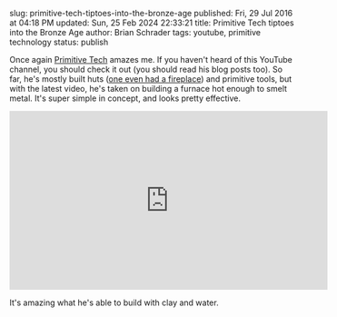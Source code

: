 slug: primitive-tech-tiptoes-into-the-bronze-age
published: Fri, 29 Jul 2016 at 04:18 PM
updated: Sun, 25 Feb 2024 22:33:21 
title: Primitive Tech tiptoes into the Bronze Age
author: Brian Schrader
tags: youtube, primitive technology
status: publish

Once again [Primitive Tech][pt] amazes me. If you haven't heard of this YouTube
channel, you should check it out (you should read his blog posts too). So far, 
he's mostly built huts ([one even had a fireplace][hut]) and primitive tools, but with the latest video, he's taken on building a furnace hot enough to smelt metal. It's super simple in concept, and looks pretty effective. 

<center>
<iframe width="560" height="315"
src="https://www.youtube.com/embed/VVV4xeWBIxE" frameborder="0"
allowfullscreen></iframe>
</center>

It's amazing what he's able to build with clay and water.

[hut]: https://primitivetechnology.wordpress.com/2015/09/05/building-a-hut-with-a-kiln-fired-tiled-roof-underfloor-heating-and-mud-pile-walls/
[pt]: https://primitivetechnology.wordpress.com/2016/07/29/forge-blower/
